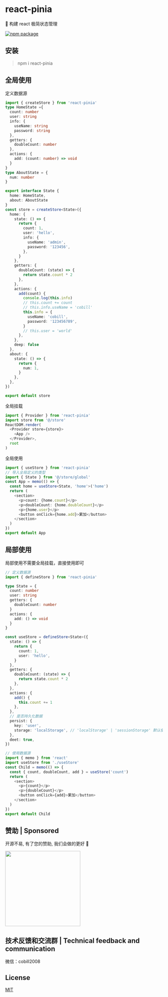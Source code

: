 # react-pinia

🍍 构建 react 极简状态管理

<a href="https://npmjs.com/package/react-pinia" target="_blank"><img src="https://badgen.net/npm/v/react-pinia" alt="npm package"></a>

## 安装

> npm i react-pinia

## 全局使用

定义数据源

```ts
import { createStore } from 'react-pinia'
type HomeState ={
  count: number
  user: string
  info: {
    useName: string
    password: string
  },
  getters: {
    doubleCount: number
  },
  actions: {
    add: (count: number) => void
  }
}
type AboutState = {
  num: number
}

export interface State {
  home: HomeState,
  about: AboutState
}
const store = createStore<State>({
  home: {
    state: () => {
      return {
        count: 1,
        user: 'hello',
        info: {
          useName: 'admin',
          password: '123456',
        },
      }
    },
    getters: {
      doubleCount: (state) => {
        return state.count * 2
      },
    },
    actions: {
      add(count) {
        console.log(this.info)
        // this.count += count
        // this.info.useName = 'cobill'
        this.info = {
          useName: 'cobill',
          password: '123456789',
        }
        // this.user = 'world'
      },
    },
    deep: false
  },
  about: {
    state: () => {
      return {
        num: 1,
      }
    },
  },
})

export default store
```

全局挂载

```ts
import { Provider } from 'react-pinia'
import store from '@/store'
ReactDOM.render(
  <Provider store={store}>
    <App />
  </Provider>,
  root
)
```

全局使用

```ts
import { useStore } from 'react-pinia'
// 导入全局定义的类型
import { State } from '@/store/global'
const App = memo(() => {
  const home = useStore<State, 'home'>('home')
  return (
    <section>
      <p>count: {home.count}</p>
      <p>doubleCount: {home.doubleCount}</p>
      <p>{home.user}</p>
      <button onClick={home.add}>累加</button>
    </section>
  )
})
export default App
```

## 局部使用

局部使用不需要全局挂载，直接使用即可

```ts
// 定义数据源
import { defineStore } from 'react-pinia'

type State = {
  count: number
  user: string
  getters: {
    doubleCount: number
  }
  actions: {
    add: () => void
  }
}

const useStore = defineStore<State>({
  state: () => {
    return {
      count: 1,
      user: 'hello',
    }
  },
  getters: {
    doubleCount: (state) => {
      return state.count * 2
    },
  },
  actions: {
    add() {
      this.count += 1
    },
  },
  // 是否持久化数据
  persist: {
    key: 'user',
    storage: 'localStorage', // 'localStorage' | 'sessionStorage' 默认使用localStorage
  },
  deet: true,
})
```

```ts
// 使用数据源
import { memo } from 'react'
import useStore from './useStore'
const Child = memo(() => {
  const { count, doubleCount, add } = useStore('count')
  return (
    <section>
      <p>{count}</p>
      <p>{doubleCount}</p>
      <button onClick={add}>累加</button>
    </section>
  )
})
export default Child
```

## 赞助 | Sponsored

开源不易, 有了您的赞助, 我们会做的更好 👋

<img style="display: block;" src="https://tcly861204.github.io/static/wepay.jpg" width="240px" />

## 技术反馈和交流群 | Technical feedback and communication

微信：cobill2008

## License

[MIT](http://opensource.org/licenses/MIT)
